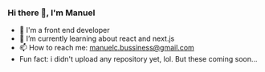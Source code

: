 ### Hi there 👋, I'm Manuel
- 🔭 I'm a front end developer
- 🌱 I’m currently learning about react and next.js
- 📫 How to reach me: <a href="mailto:manuelc.business@gmail.com">manuelc.bussiness@gmail.com</a>
- Fun fact: i didn't upload any repository yet, lol. But these coming soon...
<!--
**McarrenoR/McarrenoR** is a ✨ _special_ ✨ repository because its `README.md` (this file) appears on your GitHub profile.

Here are some ideas to get you started:

- 🔭 I’m currently working on ...
- 🌱 I’m currently learning ...
- 👯 I’m looking to collaborate on ...
- 🤔 I’m looking for help with ...
- 💬 Ask me about ...
- 📫 How to reach me: ...
- 😄 Pronouns: ...
- ⚡ Fun fact: ...
-->
